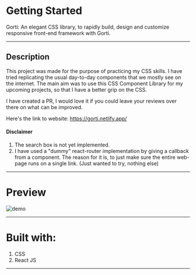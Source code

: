
# Getting Started

Gorti: An elegant CSS library, to rapidly build, design and customize responsive front-end framework with Gorti.

---

## Description 

This project was made for the purpose of practicing my CSS skills. I have tried replicating the usual day-to-day components that we mostly see on the internet. 
The main aim was to use this CSS Component Library for my upcoming projects, so that I have a better grip on the CSS. 

I have created a PR, I would love it if you could leave your reviews over there on what can be improved.

Here's the link to website:
https://gorti.netlify.app/


#### Disclaimer

1. The search box is not yet implemented.
2. I have used a "dummy" react-router implementation by giving a callback from a component. The reason for it is, to just make sure the entire web-page runs on a single link. (Just wanted to try, nothing else)

---

# Preview 

![demo](/demo.gif)

---

# Built with:

1. CSS 
2. React JS


****
